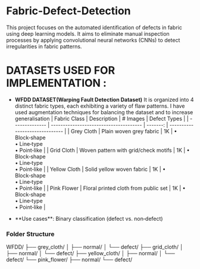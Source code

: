 # Fabric-Defect-Detection
This project focuses on the automated identification of defects in fabric using deep learning models. It aims to eliminate manual inspection processes by applying convolutional neural networks (CNNs) to detect irregularities in fabric patterns.

# DATASETS USED FOR IMPLEMENTATION :

<ul>
<li>

**WFDD DATASET(Warping Fault Detection Dataset)**
It is organized into 4 distinct fabric types, each exhibiting a variety of flaw patterns.
I have used augmentation techniques for balancing the dataset and to increase generalisation
| Fabric Class   | Description                            | # Images | Defect Types                   |
| -------------- | -------------------------------------- | -------: | ------------------------------ |
| Grey Cloth     | Plain woven grey fabric                |      1K | • Block‑shape<br>• Line‑type<br>• Point‑like |
| Grid Cloth     | Woven pattern with grid/check motifs   |      1K | • Block‑shape<br>• Line‑type<br>• Point‑like |
| Yellow Cloth   | Solid yellow woven fabric              |      1K | • Block‑shape<br>• Line‑type<br>• Point‑like |
| Pink Flower    | Floral printed cloth from public set   |      1K | • Block‑shape<br>• Line‑type<br>• Point‑like |
</li>
</ul>

<ul>
<li>
 **Use cases**:  
 Binary classification (defect vs. non‑defect)  

</li>
</ul>


### Folder Structure

WFDD/
├── grey_cloth/
│ ├── normal/
│ └── defect/
├── grid_cloth/
│ ├── normal/
│ └── defect/
├── yellow_cloth/
│ ├── normal/
│ └── defect/
└── pink_flower/
├── normal/
└── defect/
